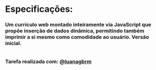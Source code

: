 # Especificações:

### Um currículo web montado inteiramente via JavaScript que propõe inserção de dados dinâmica, permitindo também imprimir a si mesmo como comodidade ao usuário. Versão inicial.

#

### Tarefa realizada com: [@luanagbrm](https://github.com/luanagbrm)
